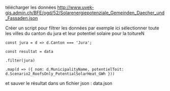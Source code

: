 télécharger les données http://www.uvek-gis.admin.ch/BFE/ogd/52/Solarenergiepotenziale_Gemeinden_Daecher_und_Fassaden.json

Créer un script pour filtrer les données 
par exemple ici sélectionner toute les villes du canton du jura et leur potentiel solaire pour la toitureN

`const jura = d => d.Canton === 'Jura';`

`const resultat = data`

 `.filter(jura)`

 `.map(d => ({ nom: d.MunicipalityName, potentielToit: d.Scenario2_RoofsOnly_PotentialSolarHeat_GWh }))`

 et sauver le résultat dans un fichier json : data.json





